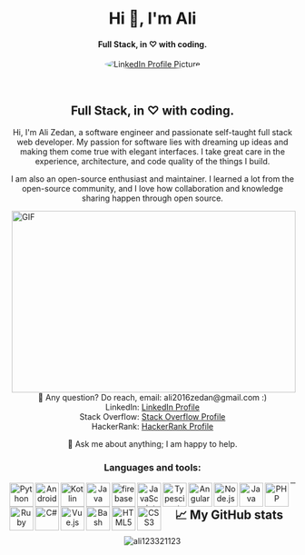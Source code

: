 <!DOCTYPE html>
<html lang="en">
<head>
  <meta charset="UTF-8">
  <meta name="viewport" content="width=device-width, initial-scale=1.0">
  <link rel="stylesheet" href="https://cdnjs.cloudflare.com/ajax/libs/font-awesome/5.15.3/css/all.min.css">
  <title>Ali's Profile</title>
</head>
<body>

<h1 align="center">Hi 👋, I'm Ali</h1>
<h4 align="center">Full Stack, in ♡ with coding.</h4>

<p align="center">
  <a href="https://discord.gg/r8GAg8pN">
    <i class="fab fa-discord" style="font-size: 22px; margin-right: 15px;"></i>
  </a>
  <a href="https://www.linkedin.com/in/alizedan/">
    <i class="fab fa-linkedin" style="font-size: 22px; margin-right: 15px;"></i>
  </a>
  <a href="https://stackoverflow.com/users/10536936/ali-zedan">
    <i class="fab fa-stack-overflow" style="font-size: 22px;"></i>
  </a>
</p>

<p align="center">
  <a href="https://www.linkedin.com/in/alizedan/">
    <img alt="LinkedIn Profile Picture" src="https://www.facebook.com/photo/?fbid=649382133884441&set=a.649382127217775" style="border-radius: 50%;" />
  </a>
</p>

<br />

<h2 align="center">Full Stack, in ♡ with coding.</h2>

<p align="center">
  Hi, I'm Ali Zedan, a software engineer and passionate self-taught full stack web developer. My passion for software lies with dreaming up ideas and making them come true with elegant interfaces. I take great care in the experience, architecture, and code quality of the things I build.
</p>

<p align="center">
  I am also an open-source enthusiast and maintainer. I learned a lot from the open-source community, and I love how collaboration and knowledge sharing happen through open source.
</p>

<img align="right" alt="GIF" src="https://github.com/abhisheknaiidu/abhisheknaiidu/blob/master/code.gif?raw=true" width="500" height="320" />

<p align="center">
  💼 Any question? Do reach, email: ali2016zedan@gmail.com :)<br />
  LinkedIn: <a href="https://www.linkedin.com/in/alizedan/" target="_blank">LinkedIn Profile</a><br />
  Stack Overflow: <a href="https://stackoverflow.com/users/10536936/ali-zedan" target="_blank">Stack Overflow Profile</a><br />
  HackerRank: <a href="https://www.hackerrank.com/ali2016zedan" target="_blank">HackerRank Profile</a>
</p>

<p align="center">
  💬 Ask me about anything; I am happy to help.
</p>

<h3 align="center">Languages and tools:</h3>

<p align="center">
  <a href="https://www.python.org" target="_blank"><img align="left" alt="Python" height="42px" src="https://raw.githubusercontent.com/rahul-jha98/github_readme_icons/main/language_and_tools/square/python/python.svg"></a>
  <a href="https://developer.android.com" target="_blank"><img align="left" alt="Android" height="42px" src="https://raw.githubusercontent.com/rahul-jha98/github_readme_icons/main/language_and_tools/square/android/android.svg"></a>
  <a href="https://kotlinlang.org" target="_blank"><img align="left" alt="Kotlin" height="42px" src="https://raw.githubusercontent.com/rahul-jha98/github_readme_icons/main/language_and_tools/square/kotlin/kotlin.svg"></a>
  <a href="https://www.java.com" target="_blank"><img align="left" alt="Java" height="42px" src="https://raw.githubusercontent.com/rahul-jha98/github_readme_icons/main/language_and_tools/square/java/java.svg"></a>
  <a href="https://firebase.google.com/" target="_blank"><img align="left" src="https://raw.githubusercontent.com/rahul-jha98/github_readme_icons/main/language_and_tools/square/firebase/firebase.svg" alt="firebase" height="42px"/></a>
  <a href="https://developer.mozilla.org/en-US/docs/Web/JavaScript" target="_blank"><img align="left" alt="JavaScript" height="42px"  src="https://raw.githubusercontent.com/rahul-jha98/github_readme_icons/main/language_and_tools/square/javascript/javascript.svg"></a>
  <a href="https://www.typescriptlang.org/" target="_blank"><img align="left" alt="Typescirpt" height="42px" src="https://raw.githubusercontent.com/rahul-jha98/github_readme_icons/main/language_and_tools/square/typescript/typescript.svg"></a>
  <a href="https://angular.io/" target="_blank"><img align="left" alt="Angular" height="42px" src="https://raw.githubusercontent.com/rahul-jha98/github_readme_icons/main/language_and_tools/square/angular/angular.svg"></a>
  <a href="https://nodejs.org" target="_blank"><img align="left" alt="Node.js" height="42px" src="https://raw.githubusercontent.com/rahul-jha98/github_readme_icons/main/language_and_tools/square/node/node.svg"></a>
  <a href="https://www.java.com" target="_blank"><img align="left" alt="Java" height="42px" src="https://raw.githubusercontent.com/rahul-jha98/github_readme_icons/main/language_and_tools/square/java/java.svg"></a>
  <a href="https://www.php.net" target="_blank"><img align="left" alt="PHP" height="42px" src="https://raw.githubusercontent.com/rahul-jha98/github_readme_icons/main/language_and_tools/square/php/php.svg"></a>
  <a href="https://www.ruby-lang.org" target="_blank"><img align="left" alt="Ruby" height="42px" src="https://raw.githubusercontent.com/rahul-jha98/github_readme_icons/main/language_and_tools/square/ruby/ruby.svg"></a>
  <a href="https://docs.microsoft.com/en-us/dotnet/csharp/" target="_blank"><img align="left" alt="C#" height="42px" src="https://raw.githubusercontent.com/rahul-jha98/github_readme_icons/main/language_and_tools/square/csharp/csharp.svg"></a>
  <a href="https://vuejs.org/" target="_blank"><img align="left" alt="Vue.js" height="42px" src="https://raw.githubusercontent.com/rahul-jha98/github_readme_icons/main/language_and_tools/square/vue/vue.svg"></a>
  <a href="https://www.gnu.org/software/bash/" target="_blank"><img align="left" alt="Bash" height="42px" src="https://raw.githubusercontent.com/rahul-jha98/github_readme_icons/main/language_and_tools/square/bash/bash.svg"></a>
  <a href="https://www.w3.org/html/" target="_blank"><img align="left" alt="HTML5" height="42px" src="https://raw.githubusercontent.com/rahul-jha98/github_readme_icons/main/language_and_tools/square/html5/html5.svg"></a>
  <a href="https://www.w3schools.com/css/" target="_blank"><img align="left" alt="CSS3" height="42px" src="https://raw.githubusercontent.com/rahul-jha98/github_readme_icons/main/language_and_tools/square/css3/css3.svg"></a>
</p>

<hr />

<h2 align="center">📈 My GitHub stats</h2>

<p align="center">
  <img src="https://github-readme-stats.vercel.app/api?username=ali123321123&show_icons=true&theme=gotham" alt="ali123321123" />
</p>

</body>
</html>
